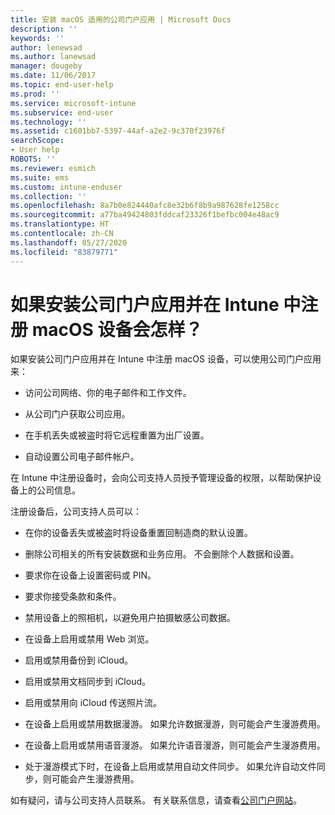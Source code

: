 ```yaml
---
title: 安装 macOS 适用的公司门户应用 | Microsoft Docs
description: ''
keywords: ''
author: lenewsad
ms.author: lanewsad
manager: dougeby
ms.date: 11/06/2017
ms.topic: end-user-help
ms.prod: ''
ms.service: microsoft-intune
ms.subservice: end-user
ms.technology: ''
ms.assetid: c1601bb7-5397-44af-a2e2-9c370f23976f
searchScope:
- User help
ROBOTS: ''
ms.reviewer: esmich
ms.suite: ems
ms.custom: intune-enduser
ms.collection: ''
ms.openlocfilehash: 8a7b0e824440afc8e32b6f8b9a987628fe1258cc
ms.sourcegitcommit: a77ba49424803fddcaf23326f1befbc004e48ac9
ms.translationtype: HT
ms.contentlocale: zh-CN
ms.lasthandoff: 05/27/2020
ms.locfileid: "83879771"
---
```

# <a name="what-happens-if-you-install-the-company-portal-app-and-enroll-your-macos-device-in-intune"></a>如果安装公司门户应用并在 Intune 中注册 macOS 设备会怎样？

如果安装公司门户应用并在 Intune 中注册 macOS 设备，可以使用公司门户应用来：

- 访问公司网络、你的电子邮件和工作文件。

- 从公司门户获取公司应用。

- 在手机丢失或被盗时将它远程重置为出厂设置。

- 自动设置公司电子邮件帐户。

在 Intune 中注册设备时，会向公司支持人员授予管理设备的权限，以帮助保护设备上的公司信息。

注册设备后，公司支持人员可以：

- 在你的设备丢失或被盗时将设备重置回制造商的默认设置。

- 删除公司相关的所有安装数据和业务应用。 不会删除个人数据和设置。

- 要求你在设备上设置密码或 PIN。

- 要求你接受条款和条件。

- 禁用设备上的照相机，以避免用户拍摄敏感公司数据。

- 在设备上启用或禁用 Web 浏览。

- 启用或禁用备份到 iCloud。

- 启用或禁用文档同步到 iCloud。

- 启用或禁用向 iCloud 传送照片流。

- 在设备上启用或禁用数据漫游。 如果允许数据漫游，则可能会产生漫游费用。

- 在设备上启用或禁用语音漫游。 如果允许语音漫游，则可能会产生漫游费用。

- 处于漫游模式下时，在设备上启用或禁用自动文件同步。 如果允许自动文件同步，则可能会产生漫游费用。

如有疑问，请与公司支持人员联系。 有关联系信息，请查看[公司门户网站](https://go.microsoft.com/fwlink/?linkid=2010980)。
